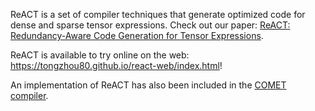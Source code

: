 ReACT is a set of compiler techniques that generate optimized code for dense and sparse tensor expressions. Check out our paper: [ReACT: Redundancy-Aware Code Generation for Tensor Expressions](https://dl.acm.org/doi/pdf/10.1145/3559009.3569685).

ReACT is available to try online on the web: https://tongzhou80.github.io/react-web/index.html!

An implementation of ReACT has also been included in the [COMET compiler](https://github.com/pnnl/COMET).